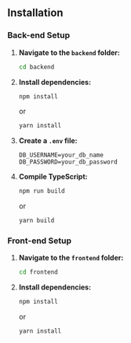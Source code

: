 ## Installation

### Back-end Setup

1. **Navigate to the `backend` folder:**
    ```bash
    cd backend
    ```

2. **Install dependencies:**
    ```bash
    npm install
    ```
    or
    ```bash
    yarn install
    ```

3. **Create a `.env` file:**
    ```env
    DB_USERNAME=your_db_name
    DB_PASSWORD=your_db_password
    ```

4. **Compile TypeScript:**
    ```bash
    npm run build
    ```
    or
    ```bash
    yarn build
    ```

### Front-end Setup

1. **Navigate to the `frontend` folder:**
    ```bash
    cd frontend
    ```

2. **Install dependencies:**
    ```bash
    npm install
    ```
    or
    ```bash
    yarn install
    ```
